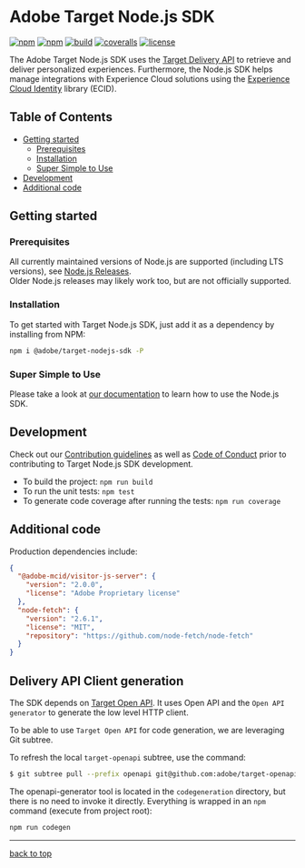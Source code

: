 # Adobe Target Node.js SDK

[![npm](https://img.shields.io/npm/v/@adobe/target-nodejs-sdk)](https://www.npmjs.com/package/@adobe/target-nodejs-sdk)
[![npm](https://img.shields.io/npm/dm/@adobe/target-nodejs-sdk)](https://www.npmjs.com/package/@adobe/target-nodejs-sdk)
[![build](https://github.com/adobe/target-nodejs-sdk/workflows/CI/badge.svg)](https://github.com/adobe/target-nodejs-sdk/actions)
[![coveralls](https://img.shields.io/coveralls/github/adobe/target-nodejs-sdk)](https://coveralls.io/github/adobe/target-nodejs-sdk?branch=HEAD)
[![license](https://img.shields.io/npm/l/@adobe/target-nodejs-sdk.svg)](https://github.com/adobe/target-nodejs-sdk/blob/main/LICENSE)

The Adobe Target Node.js SDK uses the [Target Delivery API] to retrieve and deliver personalized experiences.
Furthermore, the Node.js SDK helps manage integrations with Experience Cloud solutions using the [Experience Cloud Identity](https://docs.adobe.com/content/help/en/id-service/using/intro/overview.html)
library (ECID).

## Table of Contents

- [Getting started](#getting-started)
  - [Prerequisites](#prerequisites)
  - [Installation](#installation)
  - [Super Simple to Use](#super-simple-to-use)
- [Development](#development)
- [Additional code](#additional-code)

## Getting started

### Prerequisites

All currently maintained versions of Node.js are supported (including LTS versions), see
[Node.js Releases](https://en.wikipedia.org/wiki/Node.js#Releases).  
Older Node.js releases may likely work too, but are not officially supported.

### Installation

To get started with Target Node.js SDK, just add it as a dependency by installing from NPM:

```bash
npm i @adobe/target-nodejs-sdk -P
```

### Super Simple to Use

Please take a look at [our documentation](https://adobetarget-sdks.gitbook.io/docs/sdk-reference-guides/nodejs-sdk) to learn how to use the Node.js SDK.

## Development

Check out our [Contribution guidelines](./.github/CONTRIBUTING.md) as well as [Code of Conduct](CODE_OF_CONDUCT.md) prior
to contributing to Target Node.js SDK development.

- To build the project: `npm run build`
- To run the unit tests: `npm test`
- To generate code coverage after running the tests: `npm run coverage`

## Additional code

Production dependencies include:

```json
{
  "@adobe-mcid/visitor-js-server": {
    "version": "2.0.0",
    "license": "Adobe Proprietary license"
  },
  "node-fetch": {
    "version": "2.6.1",
    "license": "MIT",
    "repository": "https://github.com/node-fetch/node-fetch"
  }
}
```

## Delivery API Client generation

The SDK depends on [Target Open API](https://github.com/adobe/target-openapi). It uses Open API and the `Open API generator` to generate the low level HTTP client.

To be able to use `Target Open API` for code generation, we are leveraging Git subtree.

To refresh the local `target-openapi` subtree, use the command:

```bash
$ git subtree pull --prefix openapi git@github.com:adobe/target-openapi.git main --squash
```

The openapi-generator tool is located in the `codegeneration` directory, but there is no need to invoke it directly. Everything is wrapped in an `npm` command (execute from project root):

```bash
npm run codegen
```

---

[back to top](#table-of-contents)

[target delivery api]: https://developers.adobetarget.com/api/delivery-api/
